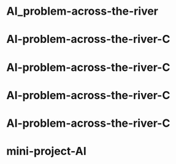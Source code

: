 # AI_problem-across-the-river
# AI-problem-across-the-river-C
# AI-problem-across-the-river-C
# AI-problem-across-the-river-C
# AI-problem-across-the-river-C
# mini-project-AI
